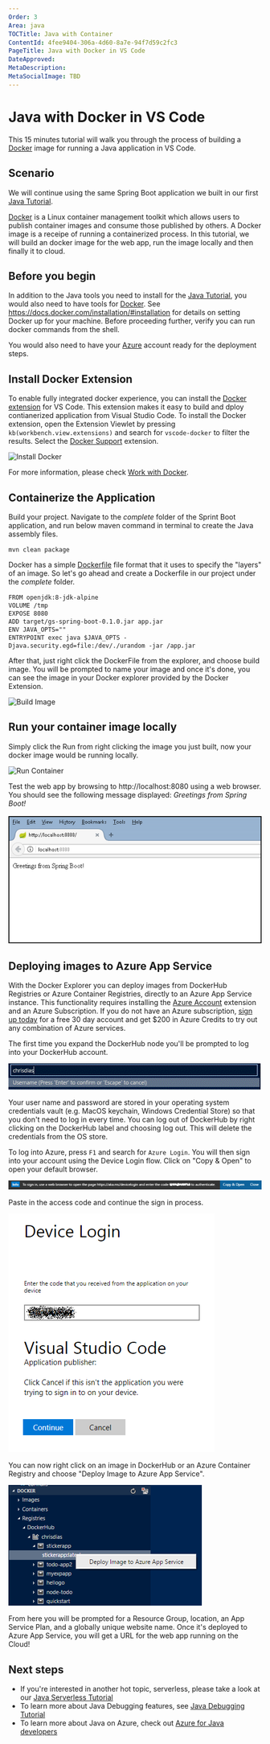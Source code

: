 ```yaml
---
Order: 3
Area: java
TOCTitle: Java with Container
ContentId: 4fee9404-306a-4d60-8a7e-94f7d59c2fc3
PageTitle: Java with Docker in VS Code
DateApproved:
MetaDescription:
MetaSocialImage: TBD
---
```

# Java with Docker in VS Code
This 15 minutes tutorial will walk you through the process of building a [Docker](https://docker.com/) image for running a Java application in VS Code.

## Scenario
We will continue using the same Spring Boot application we built in our first [Java Tutorial](/docs/java/java-tutorial).

[Docker](https://docker.com/) is a Linux container management toolkit which allows users to publish container images and consume those published by others. A Docker image is a receipe of running a containerized process. In this tutorial, we will build an docker image for the web app, run the image locally and then finally it to cloud.

## Before you begin
In addition to the Java tools you need to install for the [Java Tutorial](/docs/java/java-tutorial), you would also need to have tools for [Docker](https://docker.com/). See https://docs.docker.com/installation/#installation for details on setting Docker up for your machine. Before proceeding further, verify you can run docker commands from the shell.

You would also need to have your [Azure](http://www.azure.com) account ready for the deployment steps.

## Install Docker Extension
To enable fully integrated docker experience, you can install the [Docker extension](https://github.com/Microsoft/vscode-docker) for VS Code. This extension makes it easy to build and dploy contianerized application from Visual Studio Code. To install the Docker extension, open the Extension Viewlet by pressing `kb(workbench.view.extensions)` and search for `vscode-docker` to filter the results. Select the [Docker Support](https://marketplace.visualstudio.com/items?itemName=PeterJausovec.vscode-docker) extension.

![Install Docker](InstallDocker.png)

For more information, please check [Work with Docker](/docs/language/dockerfile).

## Containerize the Application
Build your project. Navigate to the *complete* folder of the Sprint Boot application, and run below maven command in terminal to create the Java assembly files.
```
mvn clean package
```

Docker has a simple [Dockerfile](https://docs.docker.com/reference/builder/) file format that it uses to specify the "layers" of an image. So let's go ahead and create a Dockerfile in our project under the *complete* folder.
```
FROM openjdk:8-jdk-alpine
VOLUME /tmp
EXPOSE 8080
ADD target/gs-spring-boot-0.1.0.jar app.jar
ENV JAVA_OPTS=""
ENTRYPOINT exec java $JAVA_OPTS -Djava.security.egd=file:/dev/./urandom -jar /app.jar
```
After that, just right click the DockerFile from the explorer, and choose build image. You will be prompted to name your image and once it's done, you can see the image in your Docker explorer provided by the Docker Extension.

![Build Image](BuildImage.png)

## Run your container image locally
Simply click the Run from right clicking the image you just built, now your docker image would be running locally.

![Run Container](DockerRun.png)

Test the web app by browsing to http://localhost:8080 using a web browser. You should see the following message displayed: *Greetings from Spring Boot!*
<br><br>
![Greeting from Spring](images/GreetingFromSpring.png)

## Deploying images to Azure App Service

With the Docker Explorer you can deploy images from DockerHub Registries or Azure Container Registries, directly to an Azure App Service instance. This functionality requires installing the [Azure Account](https://marketplace.visualstudio.com/items?itemName=ms-vscode.azure-account) extension and an Azure Subscription. If you do not have an Azure subscription, [sign up today](https://azure.microsoft.com/en-us/free/?b=16.48) for a free 30 day account and get $200 in Azure Credits to try out any combination of Azure services.

The first time you expand the DockerHub node you'll be prompted to log into your DockerHub account.

![DockerHub Login](images/dockerHubLogin.gif)

Your user name and password are stored in your operating system credentials vault (e.g. MacOS keychain, Windows Credential Store) so that you don't need to log in every time. You can log out of DockerHub by right clicking on the DockerHub label and choosing log out. This will delete the credentials from the OS store.

To log into Azure, press `F1` and search for `Azure Login`. You will then sign into your account using the Device Login flow. Click on "Copy & Open" to open your default browser.

![Azure Login](images/devicelogin.png)

Paste in the access code and continue the sign in process.

![Azure Login](images/devicelogin2.png)

You can now right click on an image in DockerHub or an Azure Container Registry and choose "Deploy Image to Azure App Service".

![Deploy to Azure](images/deploytoazure.png)

From here you will be prompted for a Resource Group, location, an App Service Plan, and a globally unique website name. Once it's deployed to Azure App Service, you will get a URL for the web app running on the Cloud!

## Next steps
* If you're interested in another hot topic, serverless, please take a look at our [Java Serverless Tutorial](/docs/java/java-serverless)
* To learn more about Java Debugging features, see [Java Debugging Tutorial](/docs/java/java-debugging)
* To learn more about Java on Azure, check out [Azure for Java developers](https://docs.microsoft.com/en-us/java/azure/)

